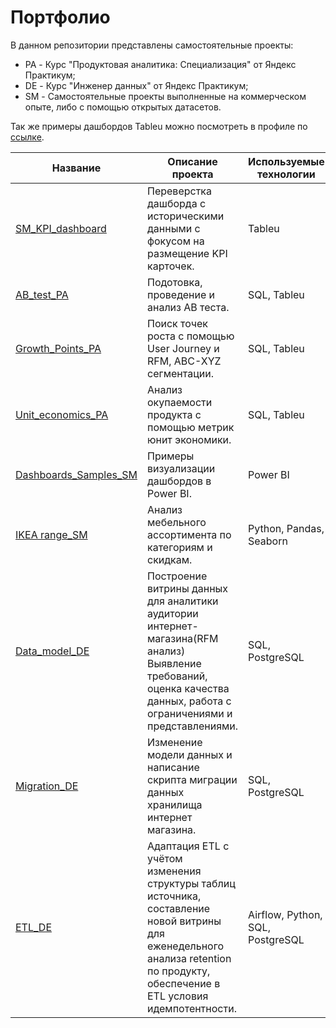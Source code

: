 # Портфолио

В данном репозитории представлены самостоятельные проекты:
- PA - Курс "Продуктовая аналитика: Специализация" от Яндекс Практикум;
- DE - Курс "Инженер данных" от Яндекс Практикум;
- SM - Самостоятельные проекты выполненные на коммерческом опыте, либо с помощью открытых датасетов.

Так же примеры дашбордов Tableu можно посмотреть в профиле по [ссылке](https://public.tableau.com/app/profile/igor.goltsov/vizzes). 

| Название | Описание проекта | Используемые технологии |
| --- | --- | --- |
|[SM_KPI_dashboard](https://github.com/IgorGoltsov/portfolio/tree/main/KPI%20dashboard)|Переверстка дашборда с историческими данными c фокусом на размещение KPI карточек. |Tableu|
| [AB_test_PA](https://github.com/IgorGoltsov/portfolio/tree/main/AB%20test)|Подотовка, проведение и анализ AB теста. |SQL, Tableu|
| [Growth_Points_PA](https://github.com/IgorGoltsov/portfolio/tree/main/Growth%20points)|Поиск точек роста с помощью User Journey и RFM, ABC-XYZ сегментации. |SQL, Tableu|
| [Unit_economics_PA](https://github.com/IgorGoltsov/portfolio/tree/main/Unit%20economics)|Анализ окупаемости продукта с помощью метрик юнит экономики. |SQL, Tableu|
| [Dashboards_Samples_SM](https://github.com/IgorGoltsov/portfolio/tree/main/Dashboard%20samples) | Примеры визуализации дашбордов в Power BI. | Power BI |
| [IKEA range_SM](https://github.com/IgorGoltsov/portfolio/blob/main/ikea-range.ipynb) | Анализ мебельного ассортимента по категориям и скидкам. | Python, Pandas, Seaborn | 
| [Data_model_DE](https://github.com/IgorGoltsov/portfolio/tree/main/Data_model) | Построение витрины данных для аналитики аудитории интернет-магазина(RFM анализ) Выявление требований, оценка качества данных, работа с ограничениями и представлениями.    | SQL, PostgreSQL |
| [Migration_DE](https://github.com/IgorGoltsov/portfolio/tree/main/Migration) | Изменение модели данных и написание скрипта миграции данных хранилища интернет магазина.  | SQL, PostgreSQL |
|[ETL_DE](https://github.com/IgorGoltsov/portfolio/tree/main/ETL) | Адаптация ETL с учётом изменения структуры таблиц источника, составление новой витрины для еженедельного анализа retention по продукту, обеспечение в ETL условия идемпотентности. | Airflow, Python, SQL, PostgreSQL | 
